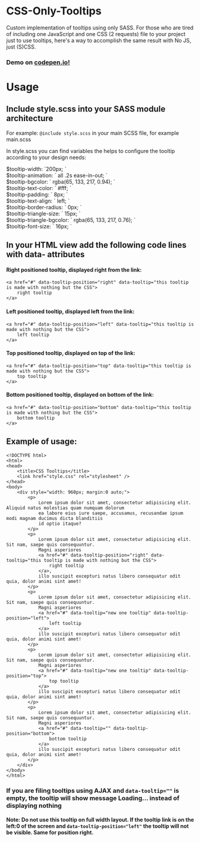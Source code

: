 # CSS-Only-Tooltips
Custom implementation of tooltips using only SASS. 
For those who are tired of including one JavaScript and one CSS (2 requests) file to your project just to use tooltips, here's a way to accomplish the same
result with No JS, just (S)CSS.

### Demo on [codepen.io!](http://codepen.io/anon/pen/akgAwy)

# Usage

## Include style.scss into your SASS module architecture 
  For example: ``` @include style.scss ``` in your main SCSS file, for example main.scss
  
  In style.scss you can find variables the helps to configure the tooltip according to your design needs: 
  <dl>
     <dt> $tooltip-width: `200px; `</dt>
     <dt> $tooltip-animation: ` all .2s ease-in-out; ` </dt>
     <dt> $tooltip-bgcolor: ` rgba(65, 133, 217, 0.94); `</dt>
     <dt> $tooltip-text-color: ` #fff; ` </dt>
     <dt> $tooltip-padding: ` 8px; ` </dt>
     <dt> $tooltip-text-align: ` left; ` </dt>
     <dt> $tooltip-border-radius: ` 0px; `</dt>
     <dt> $tooltip-triangle-size: ` 15px; ` </dt>
     <dt>$tooltip-triangle-bgcolor: ` rgba(65, 133, 217, 0.76); ` </dt>
     <dt> $tooltip-font-size: ` 16px; ` </dt>
  </dl>    

## In your HTML view add the following code lines with **data-** attributes
#### Right positiоned tooltip, displayed right from the link:
```
<a href="#" data-tooltip-position="right" data-tooltip="this tooltip is made with nothing but the CSS">
    right tooltip
</a>
```
#### Left positiоned tooltip, displayed left from the link:
```
<a href="#" data-tooltip-position="left" data-tooltip="this tooltip is made with nothing but the CSS">
    left tooltip
</a>
```
#### Top positiоned tooltip, displayed on top of the link:
```
<a href="#" data-tooltip-position="top" data-tooltip="this tooltip is made with nothing but the CSS">
    top tooltip
</a>
```
#### Bottom positiоned tooltip, displayed on bottom of the link:
```
<a href="#" data-tooltip-position="bottom" data-tooltip="this tooltip is made with nothing but the CSS">
    bottom tooltip
</a>
```

## Example of usage:

```
<!DOCTYPE html>
<html>
<head>
    <title>CSS Tooltips</title>
    <link href="style.css" rel="stylesheet" />
</head>
<body>
    <div style="width: 960px; margin:0 auto;">
        <p>
            Lorem ipsum dolor sit amet, consectetur adipisicing elit. Aliquid natus molestias quam numquam dolorum
            ea labore eius iure saepe, accusamus, recusandae ipsum modi magnam ducimus dicta blanditiis
            id optio itaque?
        </p>
        <p>
            Lorem ipsum dolor sit amet, consectetur adipisicing elit. Sit nam, saepe quis consequuntur.
            Magni asperiores
            <a href="#" data-tooltip-position="right" data-tooltip="this tooltip is made with nothing but the CSS">
                right tooltip
            </a>,
            illo suscipit excepturi natus libero consequatur odit quia, dolor animi sint amet!
        </p>
        <p>
            Lorem ipsum dolor sit amet, consectetur adipisicing elit. Sit nam, saepe quis consequuntur.
            Magni asperiores
            <a href="#" data-tooltip="new one tooltip" data-tooltip-position="left">
                left tooltip
            </a>
            illo suscipit excepturi natus libero consequatur odit quia, dolor animi sint amet!
        </p>
        <p>
            Lorem ipsum dolor sit amet, consectetur adipisicing elit. Sit nam, saepe quis consequuntur.
            Magni asperiores
            <a href="#" data-tooltip="new one tooltip" data-tooltip-position="top">
                top tooltip
            </a>
            illo suscipit excepturi natus libero consequatur odit quia, dolor animi sint amet!
        </p>
        <p>
            Lorem ipsum dolor sit amet, consectetur adipisicing elit. Sit nam, saepe quis consequuntur.
            Magni asperiores
            <a href="#" data-tooltip="" data-tooltip-position="bottom">
                bottom tooltip
            </a>
            illo suscipit excepturi natus libero consequatur odit quia, dolor animi sint amet!
        </p>
    </div>
</body>
</html>
```

### If you are filing tooltips using AJAX and ``` data-tooltip="" ``` is empty, the tooltip will show message **Loading...** instead of displaying nothing

#### Note: Do not use this tooltip on full width layout. If the tooltip link is on the left:0 of the screen and ``` data-tooltip-position="left" ``` the tooltip will not be visible. Same for position right.

